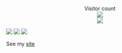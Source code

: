 <p align="center"> 
  Visitor count<br>
  <img src="https://profile-counter.glitch.me/natriumdev/count.svg" />
  <br>
  <img src="https://badges.pufler.dev/visits/natriumdev/badge-it" />
</p>

![](http://github-profile-summary-cards.vercel.app/api/cards/profile-details?username=natriumdev&theme=codeSTACKr)
![](http://github-profile-summary-cards.vercel.app/api/cards/productive-time?username=natriumdev&theme=codeSTACKr&utcOffset=-3)
![](http://github-profile-summary-cards.vercel.app/api/cards/repos-per-language?username=natriumdev&theme=codeSTACKr)

See my <a href="https://natrium.dev.br" target="_blank">site</a>
